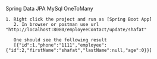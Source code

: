  Spring Data JPA MySql OneToMany
 
    1. Right click the project and run as [Spring Boot App]
	   2. In browser or postman use url   "http://localhost:8080/employeeContact/update/shafat"
	
	   One should see the following result
	   [{"id":1,"phone":"1111","employee":{"id":2,"firstName":"shafat","lastName":null,"age":0}}]

